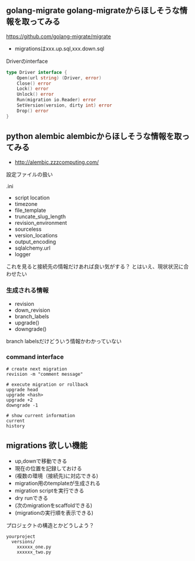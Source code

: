 ## golang-migrate golang-migrateからほしそうな情報を取ってみる

https://github.com/golang-migrate/migrate

- migrationsはxxx.up.sql,xxx.down.sql

Driverのinterface

```go
type Driver interface {
	Open(url string) (Driver, error)
	Close() error
	Lock() error
    Unlock() error
    Run(migration io.Reader) error
    SetVersion(version, dirty int) error
    Drop() error
}
```


## python alembic alembicからほしそうな情報を取ってみる

- http://alembic.zzzcomputing.com/

設定ファイルの扱い

.ini

- script location
- timezone
- file_template
- truncate_slug_length
- revision_environment
- sourceless
- version_locations
- output_encoding
- sqlalchemy.url
- logger

これを見ると接続先の情報だけあれば良い気がする？
とはいえ、現状状況に合わせたい

### 生成される情報

- revision
- down_revision
- branch_labels
- upgrade()
- downgrade()

branch labelsだけどういう情報かわかっていない

### command interface

```
# create next migration
revision -m "comment message"

# execute migration or rollback
upgrade head
upgrade <hash>
upgrade +2
downgrade -1

# show current information
current
history
```

## migrations 欲しい機能

- up,downで移動できる
- 現在の位置を記録しておける
- (複数の環境（接続先)に対応できる)
- migration用のtemplateが生成される
- migration scriptを実行できる
- dry runできる
- (次のmigrationをscaffoldできる)
- (migrationの実行順を表示できる)

プロジェクトの構造とかどうしよう？

```
yourproject
  versions/
    xxxxxx_one.py
    xxxxxx_two.py
```
